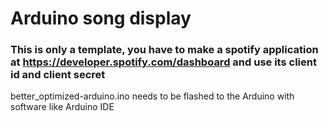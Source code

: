 # Arduino song display

### This is only a template, you have to make a spotify application at https://developer.spotify.com/dashboard and use its client id and client secret

better_optimized-arduino.ino needs to be flashed to the Arduino with software like Arduino IDE
